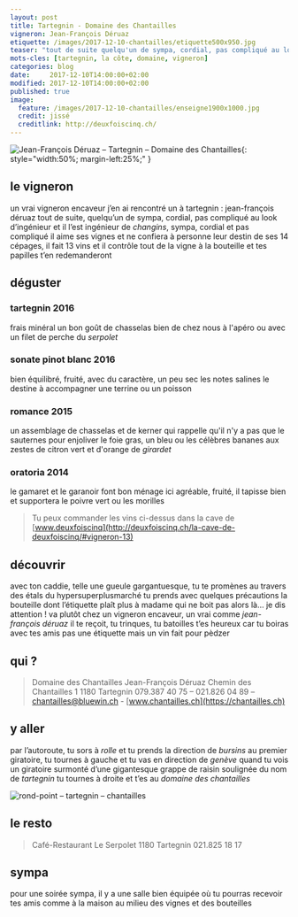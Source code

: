 ```yaml
---
layout: post
title: Tartegnin - Domaine des Chantailles
vigneron: Jean-François Déruaz
etiquette: /images/2017-12-10-chantailles/etiquette500x950.jpg
teaser: "tout de suite quelqu'un de sympa, cordial, pas compliqué au look d'ingénieur et il l'est ingénieur de *changins*, sympa, cordial et pas compliqué"
mots-cles: [tartegnin, la côte, domaine, vigneron]
categories: blog
date:     2017-12-10T14:00:00+02:00
modified: 2017-12-10T14:00:00+02:00
published: true
image:
  feature: /images/2017-12-10-chantailles/enseigne1900x1000.jpg
  credit: jissé
  creditlink: http://deuxfoiscinq.ch/
---
```


![Jean-François Déruaz – Tartegnin – Domaine des Chantailles][i1]{: style="width:50%; margin-left:25%;" }

[i1]: ../../images/2017-12-10-chantailles/vigneron1000x1800.jpg

## le vigneron
un vrai vigneron encaveur j’en ai rencontré un à tartegnin : jean-françois déruaz
tout de suite, quelqu’un de sympa, cordial, pas compliqué au look d’ingénieur
et il l’est ingénieur de *changins*, sympa, cordial et pas compliqué
il aime ses vignes et ne confiera à personne leur destin
de ses 14 cépages, il fait 13 vins et il contrôle tout de la vigne à la bouteille et tes papilles t’en redemanderont

## déguster
### tartegnin 2016
frais minéral un bon goût de chasselas bien de chez nous
à l'apéro ou avec un filet de perche du *serpolet*

### sonate pinot blanc 2016
bien équilibré, fruité, avec du caractère, un peu sec
les notes salines le destine à accompagner une terrine ou un poisson

### romance 2015
un assemblage de chasselas et de kerner qui rappelle qu'il n'y a pas que le sauternes pour enjoliver le foie gras, un bleu ou les célèbres bananes aux zestes de citron vert et d'orange de *girardet*

### oratoria 2014
le gamaret et le garanoir font bon ménage ici
agréable, fruité, il tapisse bien et supportera le poivre vert ou les morilles

> Tu peux commander les vins ci-dessus dans la cave de [www.deuxfoiscinq](http://deuxfoiscinq.ch/la-cave-de-deuxfoiscinq/#vigneron-13)

## découvrir
avec ton caddie, telle une gueule gargantuesque, tu te promènes au travers des étals du hypersuperplusmarché
tu prends avec quelques précautions la bouteille dont l’étiquette plaît plus à madame qui ne boit pas
alors là… je dis attention !
va plutôt chez un vigneron encaveur, un vrai comme *jean-françois déruaz*
il te reçoit, tu trinques, tu batoilles
t’es heureux car tu boiras avec tes amis pas une étiquette mais un vin fait pour pèdzer

## qui ?
> Domaine des Chantailles
> Jean-François Déruaz
> Chemin des Chantailles 1
> 1180  Tartegnin
> 079.387 40 75 – 021.826 04 89 – [chantailles@bluewin.ch](mailto:chantailles@bluewin.ch) - [www.chantailles.ch](https://chantailles.ch)

## y aller
par l’autoroute, tu sors à *rolle* et tu prends la direction de *bursins*
au premier giratoire, tu tournes à gauche et tu vas en direction de *genève*
quand tu vois un giratoire surmonté d’une gigantesque grappe de raisin soulignée du nom de *tartegnin* tu tournes à droite et t’es au *domaine des chantailles*

![rond-point – tartegnin – chantailles][i2]

[i2]: ../../images/2017-12-10-chantailles/tartegnin1900x1000.jpg

## le resto
> Café-Restaurant Le Serpolet
> 1180 Tartegnin
> 021.825 18 17

## sympa
pour une soirée sympa, il y a une salle bien équipée où tu pourras recevoir tes amis comme à la maison au milieu des vignes et des bouteilles
